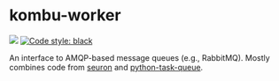 # kombu-worker

[![](https://img.shields.io/badge/python-3.7+-blue.svg)](https://www.python.org/downloads) [![Code style: black](https://img.shields.io/badge/code%20style-black-000000.svg)](https://github.com/psf/black)

An interface to AMQP-based message queues (e.g., RabbitMQ). Mostly combines code from [seuron](https://github.com/ZettaAI/seuron) and [python-task-queue](https://github.com/seung-lab/python-task-queue).

